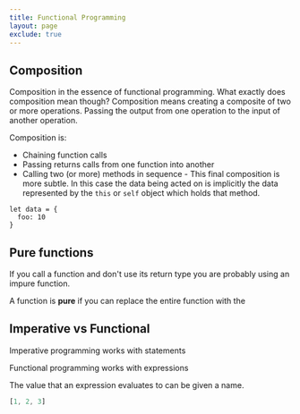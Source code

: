 ```yaml
---
title: Functional Programming
layout: page
exclude: true
---
```


## Composition

Composition in the essence of functional programming. What exactly does composition mean though? Composition means creating a composite of two or more operations. Passing the output from one operation to the input of another operation.

Composition is:

 - Chaining function calls
 - Passing returns calls from one function into another
 - Calling two (or more) methods in sequence - This final composition is more subtle. In this case the data being acted on is implicitly the data represented by the `this` or `self` object which holds that method.
```
let data = {
  foo: 10
}
```

## Pure functions

If you call a function and don't use its return type you are probably using an impure function.

A function is **pure** if you can replace the entire function with the 

## Imperative vs Functional

Imperative programming works with statements

Functional programming works with expressions

The value that an expression evaluates to can be given a name.

```js
[1, 2, 3]
```
<!--stackedit_data:
eyJoaXN0b3J5IjpbMjEzODUwNDU1NCw2NTAzNTI5MDcsMzY4Mz
kxNjg4LDUwNzA4MzcyOCwxNDk2NjkyMjEsLTU0MDI3MjE2M119

-->